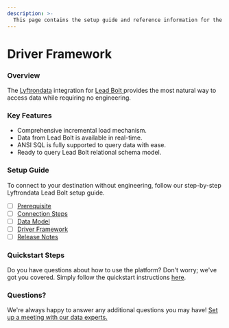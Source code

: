 ```yaml
---
description: >-
  This page contains the setup guide and reference information for the Lead Bolt source connector.
---
```


# Driver Framework

### Overview

The [Lyftrondata](https://www.lyftrondata.com/) integration for [Lead Bolt](https://www.lyftrondata.com/integration/lead-bolt/)[ ](https://www.lyftrondata.com/integration/lead-bolt/)provides the most natural way to access data while requiring no engineering.

### Key Features

* Comprehensive incremental load mechanism.
* Data from Lead Bolt is available in real-time.&#x20;
* ANSI SQL is fully supported to query data with ease.
* Ready to query Lead Bolt relational schema model.

### Setup Guide

To connect to your destination without engineering, follow our step-by-step Lyftrondata Lead Bolt setup guide.

* [ ] [Prerequisite](../../marketing-analytics/lead-bolt/prerequisite.md)
* [ ] [Connection Steps](../../marketing-analytics/lead-bolt/connection-steps.md)
* [ ] [Data Model](../../marketing-analytics/lead-bolt/data-model/)
* [ ] [Driver Framework](../../marketing-analytics/lead-bolt/driver-framework/)
* [ ] [Release Notes](../../marketing-analytics/lead-bolt/release-notes.md)

### Quickstart Steps

Do you have questions about how to use the platform? Don't worry; we've got you covered. Simply follow the quickstart instructions [here](../../../quickstart-steps.md).

### Questions? <a href="#questions" id="questions"></a>

We're always happy to answer any additional questions you may have! [Set up a meeting with our data experts.](https://www.lyftrondata.com/book-a-meeting/)


